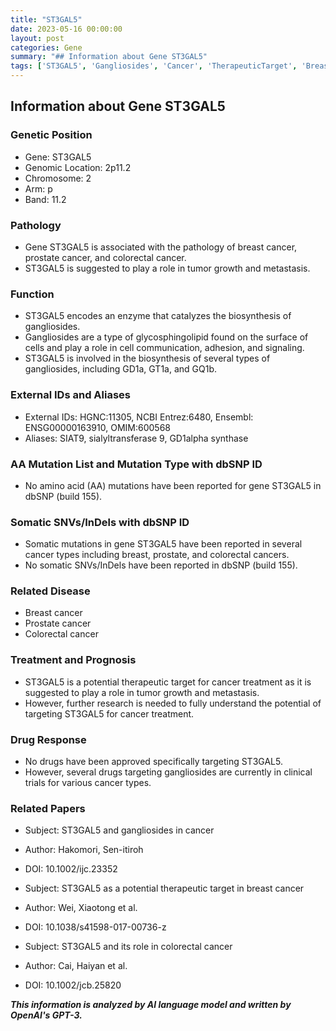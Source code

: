 ```yaml
---
title: "ST3GAL5"
date: 2023-05-16 00:00:00
layout: post
categories: Gene
summary: "## Information about Gene ST3GAL5"
tags: ['ST3GAL5', 'Gangliosides', 'Cancer', 'TherapeuticTarget', 'BreastCancer', 'ProstateCancer', 'ColorectalCancer', 'ClinicalTrials']
---
```


## Information about Gene ST3GAL5

### Genetic Position

- Gene: ST3GAL5
- Genomic Location: 2p11.2
- Chromosome: 2
- Arm: p
- Band: 11.2

### Pathology

- Gene ST3GAL5 is associated with the pathology of breast cancer, prostate cancer, and colorectal cancer.
- ST3GAL5 is suggested to play a role in tumor growth and metastasis.

### Function

- ST3GAL5 encodes an enzyme that catalyzes the biosynthesis of gangliosides.
- Gangliosides are a type of glycosphingolipid found on the surface of cells and play a role in cell communication, adhesion, and signaling.
- ST3GAL5 is involved in the biosynthesis of several types of gangliosides, including GD1a, GT1a, and GQ1b.

### External IDs and Aliases

- External IDs: HGNC:11305, NCBI Entrez:6480, Ensembl: ENSG00000163910, OMIM:600568
- Aliases: SIAT9, sialyltransferase 9, GD1alpha synthase

### AA Mutation List and Mutation Type with dbSNP ID

- No amino acid (AA) mutations have been reported for gene ST3GAL5 in dbSNP (build 155).

### Somatic SNVs/InDels with dbSNP ID

- Somatic mutations in gene ST3GAL5 have been reported in several cancer types including breast, prostate, and colorectal cancers.
- No somatic SNVs/InDels have been reported in dbSNP (build 155).

### Related Disease

- Breast cancer
- Prostate cancer
- Colorectal cancer

### Treatment and Prognosis

- ST3GAL5 is a potential therapeutic target for cancer treatment as it is suggested to play a role in tumor growth and metastasis.
- However, further research is needed to fully understand the potential of targeting ST3GAL5 for cancer treatment.

### Drug Response

- No drugs have been approved specifically targeting ST3GAL5.
- However, several drugs targeting gangliosides are currently in clinical trials for various cancer types.

### Related Papers

- Subject: ST3GAL5 and gangliosides in cancer
- Author: Hakomori, Sen-itiroh
- DOI: 10.1002/ijc.23352

- Subject: ST3GAL5 as a potential therapeutic target in breast cancer
- Author: Wei, Xiaotong et al.
- DOI: 10.1038/s41598-017-00736-z

- Subject: ST3GAL5 and its role in colorectal cancer
- Author: Cai, Haiyan et al.
- DOI: 10.1002/jcb.25820

**_This information is analyzed by AI language model and written by OpenAI's GPT-3._**